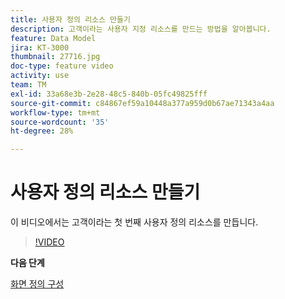 ```yaml
---
title: 사용자 정의 리소스 만들기
description: 고객이라는 사용자 지정 리소스를 만드는 방법을 알아봅니다.
feature: Data Model
jira: KT-3000
thumbnail: 27716.jpg
doc-type: feature video
activity: use
team: TM
exl-id: 33a68e3b-2e28-48c5-840b-05fc49825fff
source-git-commit: c84867ef59a10448a377a959d0b67ae71343a4aa
workflow-type: tm+mt
source-wordcount: '35'
ht-degree: 28%

---
```


# 사용자 정의 리소스 만들기

이 비디오에서는 고객이라는 첫 번째 사용자 정의 리소스를 만듭니다.

>[!VIDEO](https://video.tv.adobe.com/v/27716?quality=9)

**다음 단계**

[화면 정의 구성](./configuring-a-screen-definition-for-a-custom-resource.md)
